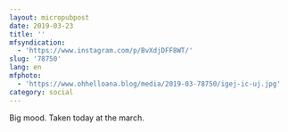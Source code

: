 ```yaml
---
layout: micropubpost
date: 2019-03-23
title: ''
mfsyndication:
  - 'https://www.instagram.com/p/BvXdjDFF8WT/'
slug: '78750'
lang: en
mfphoto:
  - 'https://www.ohhelloana.blog/media/2019-03-78750/igej-ic-uj.jpg'
category: social
---
```

Big mood. Taken today at the march.
